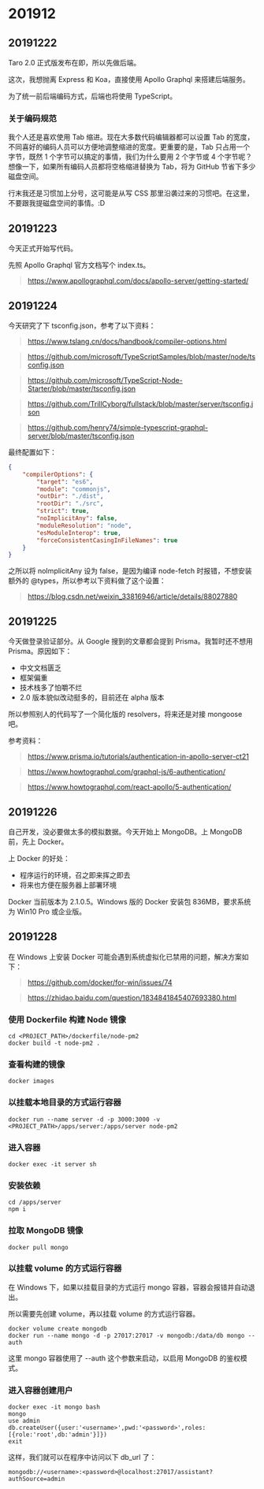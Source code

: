 # 201912

## 20191222

Taro 2.0 正式版发布在即，所以先做后端。

这次，我想抛离 Express 和 Koa，直接使用 Apollo Graphql 来搭建后端服务。

为了统一前后端编码方式，后端也将使用 TypeScript。

### 关于编码规范

我个人还是喜欢使用 Tab 缩进。现在大多数代码编辑器都可以设置 Tab 的宽度，不同喜好的编码人员可以方便地调整缩进的宽度。更重要的是，Tab 只占用一个字节，既然 1 个字节可以搞定的事情，我们为什么要用 2 个字节或 4 个字节呢？想像一下，如果所有编码人员都将空格缩进替换为 Tab，将为 GitHub 节省下多少磁盘空间。

行末我还是习惯加上分号，这可能是从写 CSS 那里沿袭过来的习惯吧。在这里，不要跟我提磁盘空间的事情。:D

## 20191223

今天正式开始写代码。

先照 Apollo Graphql 官方文档写个 index.ts。

> https://www.apollographql.com/docs/apollo-server/getting-started/

## 20191224

今天研究了下 tsconfig.json，参考了以下资料：

> https://www.tslang.cn/docs/handbook/compiler-options.html

> https://github.com/microsoft/TypeScriptSamples/blob/master/node/tsconfig.json

> https://github.com/microsoft/TypeScript-Node-Starter/blob/master/tsconfig.json

> https://github.com/TrillCyborg/fullstack/blob/master/server/tsconfig.json

> https://github.com/henry74/simple-typescript-graphql-server/blob/master/tsconfig.json

最终配置如下：

```json
{
	"compilerOptions": {
		"target": "es6",
		"module": "commonjs",
		"outDir": "./dist",
		"rootDir": "./src",
		"strict": true,
		"noImplicitAny": false,
		"moduleResolution": "node",
		"esModuleInterop": true,
		"forceConsistentCasingInFileNames": true
	}
}
```

之所以将 noImplicitAny 设为 false，是因为编译 node-fetch 时报错，不想安装额外的 @types，所以参考以下资料做了这个设置：

> https://blog.csdn.net/weixin_33816946/article/details/88027880

## 20191225

今天做登录验证部分。从 Google 搜到的文章都会提到 Prisma。我暂时还不想用 Prisma。原因如下：

* 中文文档匮乏
* 框架偏重
* 技术栈多了怕嚼不烂
* 2.0 版本貌似改动挺多的，目前还在 alpha 版本

所以参照别人的代码写了一个简化版的 resolvers，将来还是对接 mongoose 吧。

参考资料：

> https://www.prisma.io/tutorials/authentication-in-apollo-server-ct21

> https://www.howtographql.com/graphql-js/6-authentication/

> https://www.howtographql.com/react-apollo/5-authentication/

## 20191226

自己开发，没必要做太多的模拟数据。今天开始上 MongoDB。上 MongoDB 前，先上 Docker。

上 Docker 的好处：

* 程序运行的环境，召之即来挥之即去
* 将来也方便在服务器上部署环境

Docker 当前版本为 2.1.0.5。Windows 版的 Docker 安装包 836MB，要求系统为 Win10 Pro 或企业版。

## 20191228

在 Windows 上安装 Docker 可能会遇到系统虚拟化已禁用的问题，解决方案如下：

> https://github.com/docker/for-win/issues/74

> https://zhidao.baidu.com/question/1834841845407693380.html

### 使用 Dockerfile 构建 Node 镜像

```
cd <PROJECT_PATH>/dockerfile/node-pm2
docker build -t node-pm2 .
```

### 查看构建的镜像

```
docker images
```

### 以挂载本地目录的方式运行容器

```
docker run --name server -d -p 3000:3000 -v <PROJECT_PATH>/apps/server:/apps/server node-pm2
```

### 进入容器

```
docker exec -it server sh
```

### 安装依赖

```
cd /apps/server
npm i
```

### 拉取 MongoDB 镜像

```
docker pull mongo
```

### 以挂载 volume 的方式运行容器

在 Windows 下，如果以挂载目录的方式运行 mongo 容器，容器会报错并自动退出。

所以需要先创建 volume，再以挂载 volume 的方式运行容器。

```
docker volume create mongodb
docker run --name mongo -d -p 27017:27017 -v mongodb:/data/db mongo --auth
```

这里 mongo 容器使用了 --auth 这个参数来启动，以启用 MongoDB 的鉴权模式。

### 进入容器创建用户

```
docker exec -it mongo bash
mongo
use admin
db.createUser({user:'<username>',pwd:'<password>',roles:[{role:'root',db:'admin'}]})
exit
```

这样，我们就可以在程序中访问以下 db_url 了：

```
mongodb://<username>:<password>@localhost:27017/assistant?authSource=admin
```
